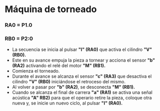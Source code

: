 # __Máquina de torneado__
### __RA0 = P1.0__
### __RB0 = P2:0__

* La secuencia se inicia al pulsar __"I" (RA0)__ que activa el cilindro __"V" (RB0).__
* Este en su avance empuja la pieza a tornear y acciona el sensor __"b" (RA2)__ activando el relé del motor __"M" (RB1).__
* Comienza el torneado.
* Durante el avance se alcanza el sensor __"c" (RA3)__ que desactiva el cilindro __"V" (RB0)__ iniciándose el retroceso del mismo.
* Al volver a pasar por __"b" (RA2)__, se desconecta __"M" (RB1).__
* Cuando se alcanza el final de carrera __"a" (RA1)__ se activa una señal acústica __"A" RB2)__ para que el operario retire la pieza, coloque otra nueva y, se inicie un nuevo ciclo, al pulsar __"I" (RA0).__
